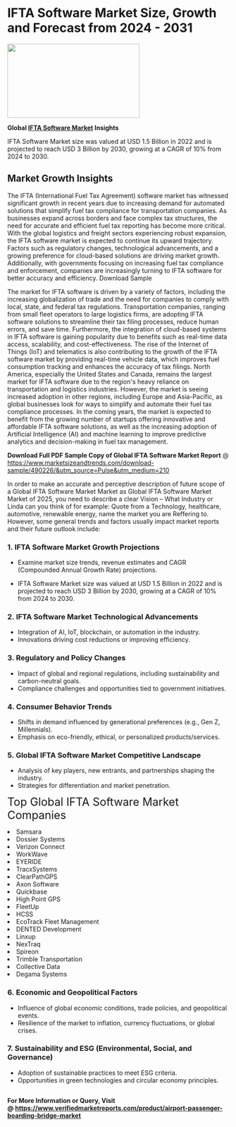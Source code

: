 <H1>IFTA Software Market Size, Growth and Forecast from 2024 - 2031</H1><img class="aligncenter size-medium wp-image-584254" src="https://thirdeyenews.in/wp-content/uploads/2024/09/Global-Market-Research-300x168.jpeg" alt="" width="300" height="168" /><p><strong>Global&nbsp;<a href="https://www.marketsizeandtrends.com/download-sample/490226/&amp;utm_source=Pulse&amp;utm_medium=210">IFTA Software Market</a> Insights</strong></p><p>IFTA Software Market size was valued at USD 1.5 Billion in 2022 and is projected to reach USD 3 Billion by 2030, growing at a CAGR of 10% from 2024 to 2030.</p><p><h2>Market Growth Insights</h2> <p>The IFTA (International Fuel Tax Agreement) software market has witnessed significant growth in recent years due to increasing demand for automated solutions that simplify fuel tax compliance for transportation companies. As businesses expand across borders and face complex tax structures, the need for accurate and efficient fuel tax reporting has become more critical. With the global logistics and freight sectors experiencing robust expansion, the IFTA software market is expected to continue its upward trajectory. Factors such as regulatory changes, technological advancements, and a growing preference for cloud-based solutions are driving market growth. Additionally, with governments focusing on increasing fuel tax compliance and enforcement, companies are increasingly turning to IFTA software for better accuracy and efficiency. Download Sample </p> <p>The market for IFTA software is driven by a variety of factors, including the increasing globalization of trade and the need for companies to comply with local, state, and federal tax regulations. Transportation companies, ranging from small fleet operators to large logistics firms, are adopting IFTA software solutions to streamline their tax filing processes, reduce human errors, and save time. Furthermore, the integration of cloud-based systems in IFTA software is gaining popularity due to benefits such as real-time data access, scalability, and cost-effectiveness. The rise of the Internet of Things (IoT) and telematics is also contributing to the growth of the IFTA software market by providing real-time vehicle data, which improves fuel consumption tracking and enhances the accuracy of tax filings. North America, especially the United States and Canada, remains the largest market for IFTA software due to the region's heavy reliance on transportation and logistics industries. However, the market is seeing increased adoption in other regions, including Europe and Asia-Pacific, as global businesses look for ways to simplify and automate their fuel tax compliance processes. In the coming years, the market is expected to benefit from the growing number of startups offering innovative and affordable IFTA software solutions, as well as the increasing adoption of Artificial Intelligence (AI) and machine learning to improve predictive analytics and decision-making in fuel tax management. </p><p><span class=""><strong>Download Full PDF Sample Copy of Global IFTA Software Market Report</strong> @ <a href="https://www.marketsizeandtrends.com/download-sample/490226/&amp;utm_source=Pulse&amp;utm_medium=210" target="_blank">https://www.marketsizeandtrends.com/download-sample/490226/&amp;utm_source=Pulse&amp;utm_medium=210</a></span></p><p>In order to make an accurate and perceptive description of future scope of a Global&nbsp;IFTA Software Market Market as Global&nbsp;IFTA Software Market Market of 2025, you need to describe a clear Vision &ndash; What Industry or Linda can you think of for example: Quote from a Technology, healthcare, automotive, renewable energy, name the market you are Reffering to. However, some general trends and factors usually impact market reports and their future outlook include:</p><h3>1.&nbsp;<strong>IFTA Software Market Growth Projections</strong></h3><ul><li>Examine market size trends, revenue estimates and CAGR (Compounded Annual Growth Rate) projections.</li><li><p>IFTA Software Market size was valued at USD 1.5 Billion in 2022 and is projected to reach USD 3 Billion by 2030, growing at a CAGR of 10% from 2024 to 2030.</p></li></ul><h3>2.&nbsp;<strong>IFTA Software Market Technological Advancements</strong></h3><ul><li>Integration of AI, IoT, blockchain, or automation in the industry.</li><li>Innovations driving cost reductions or improving efficiency.</li></ul><h3>3.&nbsp;<strong>Regulatory and Policy Changes</strong></h3><ul><li>Impact of global and regional regulations, including sustainability and carbon-neutral goals.</li><li>Compliance challenges and opportunities tied to government initiatives.</li></ul><h3>4.&nbsp;<strong>Consumer Behavior Trends</strong></h3><ul><li>Shifts in demand influenced by generational preferences (e.g., Gen Z, Millennials).</li><li>Emphasis on eco-friendly, ethical, or personalized products/services.</li></ul><h3>5.&nbsp;<strong>Global IFTA Software Market Competitive Landscape</strong></h3><ul><li>Analysis of key players, new entrants, and partnerships shaping the industry.</li><li>Strategies for differentiation and market penetration.</li></ul><p data-pm-slice="1 1 []"><span style="color: inherit; font-family: inherit; font-size: 25px;">Top Global IFTA Software Market Companies</span></p><div class="" data-test-id=""><p><li>Samsara</li><li> Dossier Systems</li><li> Verizon Connect</li><li> WorkWave</li><li> EYERIDE</li><li> TracxSystems</li><li> ClearPathGPS</li><li> Axon Software</li><li> Quickbase</li><li> High Point GPS</li><li> FleetUp</li><li> HCSS</li><li> EcoTrack Fleet Management</li><li> DENTED Development</li><li> Linxup</li><li> NexTraq</li><li> Spireon</li><li> Trimble Transportation</li><li> Collective Data</li><li> Degama Systems</li></p></div><h3>6.&nbsp;<strong>Economic and Geopolitical Factors</strong></h3><ul><li>Influence of global economic conditions, trade policies, and geopolitical events.</li><li>Resilience of the market to inflation, currency fluctuations, or global crises.</li></ul><h3>7.&nbsp;<strong>Sustainability and ESG (Environmental, Social, and Governance)</strong></h3><ul><li>Adoption of sustainable practices to meet ESG criteria.</li><li>Opportunities in green technologies and circular economy principles.</li></ul><h2><strong style="font-size: 14px;">For More Information or Query, Visit @&nbsp;</strong><a style="background-color: #ffffff; font-size: 14px;" href="https://www.marketsizeandtrends.com/report/ifta-software-market/" target="_blank">https://www.verifiedmarketreports.com/product/airport-passenger-boarding-bridge-market</a></h2>
